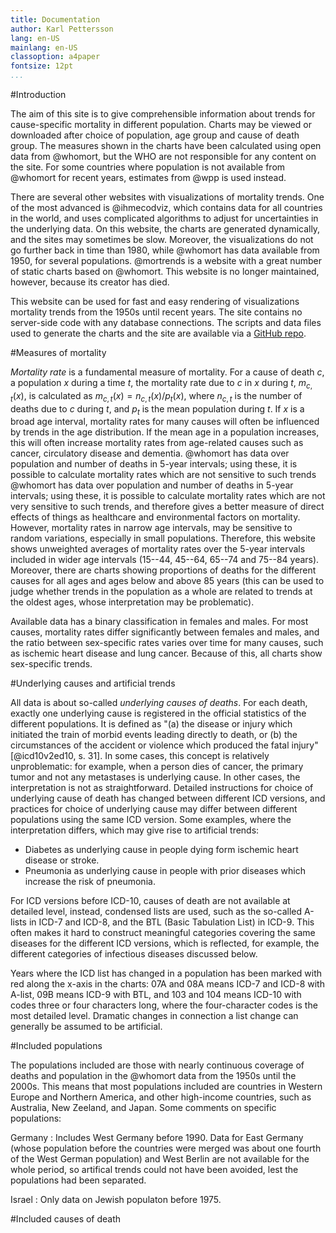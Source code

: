 ```yaml
---
title: Documentation
author: Karl Pettersson
lang: en-US
mainlang: en-US
classoption: a4paper
fontsize: 12pt
...
```


#Introduction

The aim of this site is to give comprehensible information about trends for
cause-specific mortality in different population. Charts may be viewed or
downloaded after choice of population, age group and cause of death group. The
measures shown in the charts have been calculated using open data from
@whomort, but the WHO are not responsible for any content on the site. For some
countries where population is not available from @whomort for recent years,
estimates from @wpp is used instead.

There are several other websites with visualizations of mortality trends. One
of the most advanced is @ihmecodviz, which contains data for all countries in
the world, and uses complicated algorithms to adjust for uncertainties in the
underlying data. On this website, the charts are generated dynamically, and the
sites may sometimes be slow. Moreover, the visualizations do not go further
back in time than 1980, while @whomort has data available from 1950, for
several populations. @mortrends is a website with a great number of static
charts based on @whomort. This website is no longer maintained, however, because
its creator has died.

This website can be used for fast and easy rendering of visualizations
mortality trends from the 1950s until recent years. The site contains no
server-side code with any database connections. The scripts and data files used
to generate the charts and the site are available via a
[GitHub repo](https://github.com/klpn/Mortchartgen.jl).

#Measures of mortality

*Mortality rate* is a fundamental measure of mortality. For a cause of death
$c$, a population $x$ during a time $t$, the mortality rate due to $c$ in $x$
during $t$, $m_{c,t}(x)$, is calculated as $m_{c,t}(x)=n_{c,t}(x)/p_t(x)$,
where $n_{c,t}$ is the number of deaths due to $c$ during $t$, and $p_t$ is the
mean population during $t$. If $x$ is a broad age interval, mortality rates for
many causes will often be influenced by trends in the age distribution. If the mean
age in a population increases, this will often increase mortality rates from
age-related causes such as cancer, circulatory disease and dementia. @whomort
has data over population and number of deaths in 5-year intervals; using these,
it is possible to calculate mortality rates which are not sensitive to such
trends @whomort has data over population and number of deaths in 5-year
intervals; using these, it is possible to calculate mortality rates which are
not very sensitive to such trends, and therefore gives a better measure of
direct effects of things as healthcare and environmental factors on mortality.
However, mortality rates in narrow age intervals, may be sensitive to random
variations, especially in small populations. Therefore, this website shows
unweighted averages of mortality rates over the 5-year intervals included in
wider age intervals (15--44, 45--64, 65--74 and 75--84 years). Moreover, there
are charts showing proportions of deaths for the different causes for all ages
and ages below and above 85 years (this can be used to judge whether trends in
the population as a whole are related to trends at the oldest ages, whose
interpretation may be problematic).

Available data has a binary classification in females and males. For most
causes, mortality rates differ significantly between females and males, and the
ratio between sex-specific rates varies over time for many causes, such as
ischemic heart disease and lung cancer. Because of this, all charts show
sex-specific trends.

#Underlying causes and artificial trends

All data is about so-called *underlying causes of deaths*. For each death,
exactly one underlying cause is registered in the official statistics of the
different populations. It is defined as "(a) the disease or injury which initiated
the train of morbid events leading directly to death, or (b) the circumstances of
the accident or violence which produced the fatal injury"  [@icd10v2ed10, s.
31]. In some cases, this concept is relatively unproblematic: for example, when
a person dies of cancer, the primary tumor and not any metastases is underlying
cause. In other cases, the interpretation is not as straightforward. Detailed
instructions for choice of underlying cause of death has changed between
different ICD versions, and practices for choice of underlying cause may differ
between different populations using the same ICD version. Some examples, where
the interpretation differs, which may give rise to artificial trends:

* Diabetes as underlying cause in people dying form ischemic heart disease or
  stroke.
* Pneumonia as underlying cause in people with prior diseases which increase
  the risk of pneumonia.

For ICD versions before ICD-10, causes of death are not available at detailed
level, instead, condensed lists are used, such as the so-called A-lists in
ICD-7 and ICD-8, and the BTL (Basic Tabulation List) in ICD-9. This often makes
it hard to construct meaningful categories covering the same diseases for the
different ICD versions, which is reflected, for example, the different
categories of infectious diseases discussed below.

Years where the ICD list has changed in a population has been marked with red
along the x-axis in the charts: 07A and 08A means ICD-7 and ICD-8 with A-list,
09B means ICD-9 with BTL, and 103 and 104 means ICD-10 with codes three or four
characters long, where the four-character codes is the most detailed level.
Dramatic changes in connection a list change can generally be assumed to be
artificial.

#Included populations

The populations included are those with nearly continuous coverage of
deaths and population in the @whomort data from the 1950s until the 2000s. This
means that most populations included are countries in Western Europe and
Northern America, and other high-income countries, such as Australia, New
Zeeland, and Japan. Some comments on specific populations:

Germany
:    Includes West Germany before 1990. Data for East Germany (whose
population before the countries were merged was about one fourth of the West
German population) and West Berlin are not available for the whole period, so
artifical trends could not have been avoided, lest the populations had been
separated.

Israel
:    Only data on Jewish populaton before 1975.

#Included causes of death
